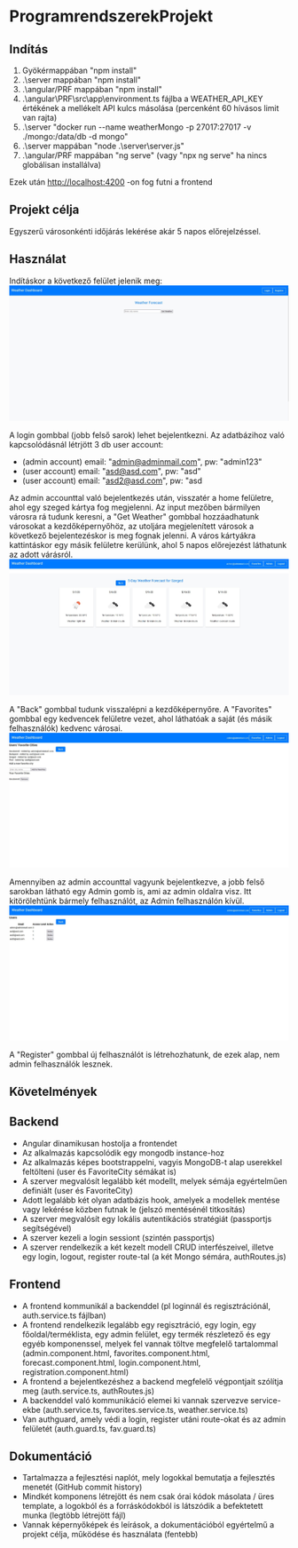 # ProgramrendszerekProjekt

## Indítás

1. Gyökérmappában "npm install"
2. .\server mappában "npm install"
3. .\angular/PRF mappában "npm install"
4. .\angular\PRF\src\app\environment.ts fájlba a WEATHER_API_KEY értékének a mellékelt API kulcs másolása (percenként 60 hívásos limit van rajta)
5. .\server "docker run --name weatherMongo -p 27017:27017 -v ./mongo:/data/db -d mongo"
6. .\server mappában "node .\server\server.js"
7. .\angular/PRF mappában "ng serve" (vagy "npx ng serve" ha nincs globálisan installálva)

Ezek után <http://localhost:4200> -on fog futni a frontend

## Projekt célja

Egyszerű városonkénti időjárás lekérése akár 5 napos előrejelzéssel.

## Használat

Indításkor a következő felület jelenik meg:
![Hmepage](./screenshots/homepage.jpg)

A login gombbal (jobb felső sarok) lehet bejelentkezni. Az adatbázihoz való kapcsolódásnál létrjött 3 db user account:

- (admin account) email: "admin@adminmail.com", pw: "admin123"
- (user account)  email: "asd@asd.com", pw: "asd"
- (user account)  email: "asd2@asd.com", pw: "asd

Az admin accounttal való bejelentkezés után, visszatér a home felületre, ahol egy szeged kártya fog megjelenni. Az input mezőben bármilyen városra rá tudunk keresni, a "Get Weather" gombbal hozzáadhatunk városokat a kezdőképernyőhöz, az utoljára megjelenített városok a következő bejelentezéskor is meg fognak jelenni. A város kártyákra kattintáskor egy másik felületre kerülünk, ahol 5 napos előrejezést láthatunk az adott várásról.
![Hmepage](./screenshots/forecast_5day.jpg)

A "Back" gombbal tudunk visszalépni a kezdőképernyőre. A "Favorites" gombbal egy kedvencek felületre vezet, ahol láthatóak a  saját (és másik felhasználók)  kedvenc városai.
![Hmepage](./screenshots/favorit_page.jpg)

Amennyiben az admin accounttal vagyunk bejelentkezve, a jobb felső sarokban látható egy Admin gomb is, ami az admin oldalra visz. Itt kitörölehtünk bármely felhasználót, az Admin felhasználón kívül.
![Hmepage](./screenshots/admin_page.jpg)

A "Register" gombbal új felhasználót is létrehozhatunk, de ezek alap, nem admin felhasználók lesznek.

## Követelmények

## Backend

- Angular dinamikusan hostolja a frontendet
- Az alkalmazás kapcsolódik egy mongodb instance-hoz
- Az alkalmazás képes bootstrappelni, vagyis MongoDB-t alap userekkel feltölteni (user és FavoriteCity sémákat is)
- A szerver megvalósít legalább két modellt, melyek sémája egyértelműen definiált (user és FavoriteCity)
- Adott legalább két olyan adatbázis hook, amelyek a modellek mentése vagy lekérése közben futnak le (jelszó mentésénél titkosítás)
- A szerver megvalósít egy lokális autentikációs stratégiát  (passportjs segítségével)
- A szerver kezeli a login sessiont (szintén passportjs)
- A szerver rendelkezik a két kezelt modell CRUD interfészeivel, illetve egy login, logout, register route-tal  (a két Mongo sémára, authRoutes.js)

## Frontend

- A frontend kommunikál a backenddel (pl loginnál és regisztrációnál, auth.service.ts fájlban)
- A frontend rendelkezik legalább egy regisztráció, egy login, egy főoldal/terméklista, egy admin felület, egy termék részletező és egy egyéb komponenssel, melyek fel vannak töltve megfelelő tartalommal (admin.component.html, favorites.component.html, forecast.component.html, login.component.html, registration.component.html)
- A frontend a bejelentkezéshez a backend megfelelő végpontjait szólítja meg (auth.service.ts, authRoutes.js)
- A backenddel való kommunikáció elemei ki vannak szervezve service-ekbe (auth.service.ts, favorites.service.ts, weather.service.ts)
- Van authguard, amely védi a login, register utáni route-okat és az admin felületét (auth.guard.ts, fav.guard.ts)

## Dokumentáció

- Tartalmazza a fejlesztési naplót, mely logokkal bemutatja a fejlesztés menetét (GitHub commit history)
- Mindkét komponens létrejött és nem csak órai kódok másolata / üres template, a logokból és a forráskódokból is látszódik a befektetett munka (legtöbb létrejött fájl)
- Vannak képernyőképek és leírások, a dokumentációból egyértelmű a projekt célja, működése és használata (fentebb)
